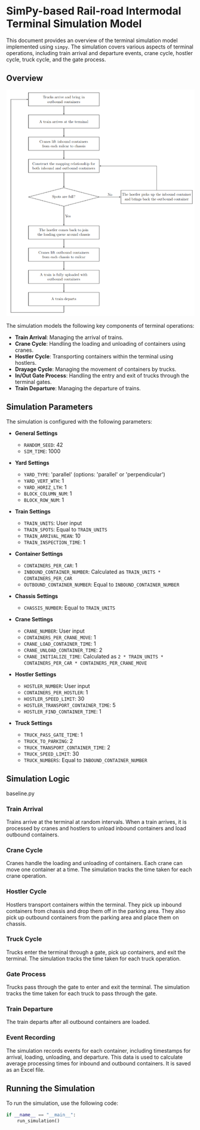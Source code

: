 # SimPy-based Rail-road Intermodal Terminal Simulation Model

This document provides an overview of the terminal simulation model implemented using `simpy`. The simulation covers various aspects of terminal operations, including train arrival and departure events, crane cycle, hostler cycle, truck cycle, and the gate process.

## Overview

![Simulation workflow](img/simulation_flow.png)

The simulation models the following key components of terminal operations:
- **Train Arrival**: Managing the arrival of trains.
- **Crane Cycle**: Handling the loading and unloading of containers using cranes.
- **Hostler Cycle**: Transporting containers within the terminal using hostlers.
- **Drayage Cycle**: Managing the movement of containers by trucks.
- **In/Out Gate Process**: Handling the entry and exit of trucks through the terminal gates.
- **Train Departure**: Managing the departure of trains.

## Simulation Parameters

The simulation is configured with the following parameters:

- **General Settings**
  - `RANDOM_SEED`: 42
  - `SIM_TIME`: 1000

- **Yard Settings**
  - `YARD_TYPE`: 'parallel' (options: 'parallel' or 'perpendicular')
  - `YARD_VERT_WTH`: 1
  - `YARD_HORIZ_LTH`: 1
  - `BLOCK_COLUMN_NUM`: 1
  - `BLOCK_ROW_NUM`: 1

- **Train Settings**
  - `TRAIN_UNITS`: User input
  - `TRAIN_SPOTS`: Equal to `TRAIN_UNITS`
  - `TRAIN_ARRIVAL_MEAN`: 10
  - `TRAIN_INSPECTION_TIME`: 1

- **Container Settings**
  - `CONTAINERS_PER_CAR`: 1
  - `INBOUND_CONTAINER_NUMBER`: Calculated as `TRAIN_UNITS * CONTAINERS_PER_CAR`
  - `OUTBOUND_CONTAINER_NUMBER`: Equal to `INBOUND_CONTAINER_NUMBER`

- **Chassis Settings**
  - `CHASSIS_NUMBER`: Equal to `TRAIN_UNITS`

- **Crane Settings**
  - `CRANE_NUMBER`: User input
  - `CONTAINERS_PER_CRANE_MOVE`: 1
  - `CRANE_LOAD_CONTAINER_TIME`: 1
  - `CRANE_UNLOAD_CONTAINER_TIME`: 2
  - `CRANE_INITIALIZE_TIME`: Calculated as `2 * TRAIN_UNITS * CONTAINERS_PER_CAR * CONTAINERS_PER_CRANE_MOVE`

- **Hostler Settings**
  - `HOSTLER_NUMBER`: User input
  - `CONTAINERS_PER_HOSTLER`: 1
  - `HOSTLER_SPEED_LIMIT`: 30
  - `HOSTLER_TRANSPORT_CONTAINER_TIME`: 5
  - `HOSTLER_FIND_CONTAINER_TIME`: 1

- **Truck Settings**
  - `TRUCK_PASS_GATE_TIME`: 1
  - `TRUCK_TO_PARKING`: 2
  - `TRUCK_TRANSPORT_CONTAINER_TIME`: 2
  - `TRUCK_SPEED_LIMIT`: 30
  - `TRUCK_NUMBERS`: Equal to `INBOUND_CONTAINER_NUMBER`

## Simulation Logic

baseline.py

### Train Arrival

Trains arrive at the terminal at random intervals. When a train arrives, it is processed by cranes and hostlers to unload inbound containers and load outbound containers.

### Crane Cycle

Cranes handle the loading and unloading of containers. Each crane can move one container at a time. The simulation tracks the time taken for each crane operation.

### Hostler Cycle

Hostlers transport containers within the terminal. They pick up inbound containers from chassis and drop them off in the parking area. They also pick up outbound containers from the parking area and place them on chassis.

### Truck Cycle

Trucks enter the terminal through a gate, pick up containers, and exit the terminal. The simulation tracks the time taken for each truck operation.

### Gate Process

Trucks pass through the gate to enter and exit the terminal. The simulation tracks the time taken for each truck to pass through the gate.

### Train Departure

The train departs after all outbound containers are loaded.

### Event Recording

The simulation records events for each container, including timestamps for arrival, loading, unloading, and departure. This data is used to calculate average processing times for inbound and outbound containers. It is saved as an Excel file.

## Running the Simulation

To run the simulation, use the following code:

```python
if __name__ == "__main__":
    run_simulation()
